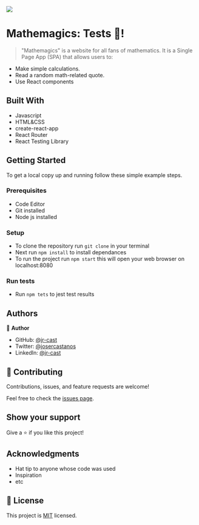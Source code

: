 ![](https://img.shields.io/badge/Microverse-blueviolet)

# Mathemagics:  Tests 🧪!

> "Mathemagics" is a website for all fans of mathematics. It is a Single Page App (SPA) that allows users to:

* Make simple calculations.
* Read a random math-related quote.
* Use React components

## Built With

- Javascript
- HTML&CSS
- create-react-app
- React Router
- React Testing Library 

## Getting Started

To get a local copy up and running follow these simple example steps.

### Prerequisites

- Code Editor
- Git installed
- Node js installed 

### Setup

- To clone the repository run `git clone` in your terminal
- Next run `npm install` to install dependances
- To run the project run `npm start` this will open your web browser on localhost:8080


### Run tests

- Run `npm tets` to jest test results


## Authors

👤 **Author**

- GitHub: [@jr-cast](https://github.com/jr-cast)
- Twitter: [@josercastanos](https://twitter.com/josercastanos)
- LinkedIn: [@jr-cast](https://linkedin.com/in/jr-cast)

## 🤝 Contributing

Contributions, issues, and feature requests are welcome!

Feel free to check the [issues page](../../issues/).

## Show your support

Give a ⭐️ if you like this project!

## Acknowledgments

- Hat tip to anyone whose code was used
- Inspiration
- etc

## 📝 License

This project is [MIT](./LICENSE) licensed.
